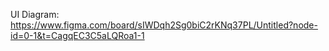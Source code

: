 UI Diagram: https://www.figma.com/board/sIWDqh2Sg0biC2rKNq37PL/Untitled?node-id=0-1&t=CagqEC3C5aLQRoa1-1